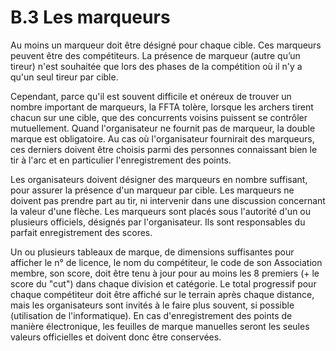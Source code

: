 # B.3 Les marqueurs

Au moins un marqueur doit être désigné pour chaque cible. Ces marqueurs peuvent être des compétiteurs.
La présence de marqueur (autre qu’un tireur) n'est souhaitée que lors des phases de la compétition où il
n'y a qu'un seul tireur par cible.

Cependant, parce qu'il est souvent difficile et onéreux de trouver un nombre important de marqueurs, la FFTA
tolère, lorsque les archers tirent chacun sur une cible, que des concurrents voisins puissent se contrôler
mutuellement. Quand l'organisateur ne fournit pas de marqueur, la double marque est obligatoire.
Au cas où l'organisateur fournirait des marqueurs, ces derniers doivent être choisis parmi des personnes
connaissant bien le tir à l'arc et en particulier l'enregistrement des points.

Les organisateurs doivent désigner des marqueurs en nombre suffisant, pour assurer la présence d'un
marqueur par cible. Les marqueurs ne doivent pas prendre part au tir, ni intervenir dans une discussion
concernant la valeur d'une flèche.
Les marqueurs sont placés sous l'autorité d'un ou plusieurs officiels, désignés par l'organisateur. Ils sont
responsables du parfait enregistrement des scores.

Un ou plusieurs tableaux de marque, de dimensions suffisantes pour afficher le n° de licence, le nom du
compétiteur, le code de son Association membre, son score, doit être tenu à jour pour au moins les 8
premiers (+ le score du "cut") dans chaque division et catégorie.
Le total progressif pour chaque compétiteur doit être affiché sur le terrain après chaque distance, mais les
organisateurs sont invités à le faire plus souvent, si possible (utilisation de l'informatique).
En cas d'enregistrement des points de manière électronique, les feuilles de marque manuelles seront les
seules valeurs officielles et doivent donc être conservées.
